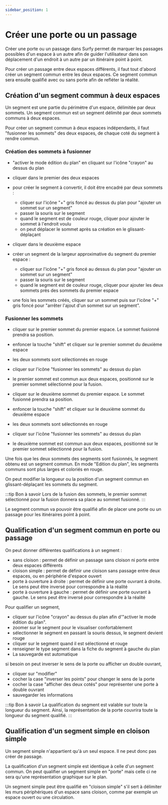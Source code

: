 ```yaml
---
sidebar_position: 1
---
```


# Créer une porte ou un passage

Créer une porte ou un passage dans Surfy permet de marquer les passages possibles d'un espace à un autre afin de guider l'utilisateur dans son déplacement d'un endroit à un autre par un itinéraire point à point.

Pour créer un passage entre deux espaces différents, il faut tout d'abord créer un segment commun entre les deux espaces.
Ce segment commun sera ensuite qualifié avec ou sans porte afin de refléter la réalité.


## Création d'un segment commun à deux espaces
    
Un segment est une partie du périmètre d'un espace, délimitée par deux sommets.
Un segment commun est un segment délimité par deux sommets communs à deux espaces.

<Youtube code="iior39hytfk"/>


Pour créer un segment commun à deux espaces indépendants, il faut "fusionner les sommets" des deux espaces, de chaque coté du segment à rendre commun.

### Création des sommets à fusionner

-   "activer le mode édition du plan" en cliquant sur l'icône "crayon" au dessus du plan

-   cliquer dans le premier des deux espaces
-   pour créer le segment à convertir, il doit être encadré par deux sommets :
    -   cliquer sur l'icône "+" gris foncé au dessus du plan pour "ajouter un sommet sur un segment"
    -   passer la souris sur le segment
    -   quand le segment est de couleur rouge, cliquer pour ajouter le sommet à l'endroit voulu
    -   on peut déplacer le sommet après sa création en le glissant-déplaçant

-   cliquer dans le deuxième espace
-   créer un segment de la largeur approximative du segment du premier espace :
    -   cliquer sur l'icône "+" gris foncé au dessus du plan pour "ajouter un sommet sur un segment"
    -   passer la souris sur le segment
    -   quand le segment est de couleur rouge, cliquer pour ajouter les deux sommets près des sommets du premier espace

-   une fois les sommets créés, cliquer sur un sommet puis sur l'icône "+" gris foncé pour "arrêter l'ajout d'un sommet sur un segment".


### Fusionner les sommets

-   cliquer sur le premier sommet du premier espace. Le sommet fusionné prendra sa position.
-   enfoncer la touche "shift" et cliquer sur le premier sommet du deuxième espace
-   les deux sommets sont sélectionnés en rouge
-   cliquer sur l'icône "fusionner les sommets" au dessus du plan
-   le premier sommet est commun aux deux espaces, positionné sur le premier sommet sélectionné pour la fusion.

-   cliquer sur le deuxième sommet du premier espace. Le sommet fusionné prendra sa position.
-   enfoncer la touche "shift" et cliquer sur le deuxième sommet du deuxième espace
-   les deux sommets sont sélectionnés en rouge
-   cliquer sur l'icône "fusionner les sommets" au dessus du plan
-   le deuxième sommet est commun aux deux espaces, positionné sur le premier sommet sélectionné pour la fusion.

Une fois que les deux sommets des segments sont fusionnés, le segment obtenu est un segment commun.
En mode "Edition du plan", les segments communs sont plus larges et coloriés en rouge.

On peut modifier la longueur ou la position d'un segment commun en glissant-déplaçant les sommets du segment.

:::tip Bon à savoir
Lors de la fusion des sommets, le premier sommet sélectionné pour la fusion donnera sa place au sommet fusionné.
:::

 Le segment commun va pouvoir être qualifié afin de placer une porte ou un passage pour les itinéraires point à point.


## Qualification d'un segment commun en porte ou passage

On peut donner différentes qualifications à un segment :

-   sans cloison : permet de définir un passage sans cloison ni porte entre deux espaces différents
-   cloison simple : permet de définir une cloison sans passage entre deux espaces, ou en périphérie d'espace ouvert
-   porte à ouverture à droite : permet de définir une porte ouvrant à droite. Le sens peut être inversé pour correspondre à la réalité
-   porte à ouverture à gauche : permet de définir une porte ouvrant à gauche. Le sens peut être inversé pour correspondre à la réalité


Pour qualifier un segment,

-   cliquer sur l'icône "crayon" au dessus du plan afin d'"activer le mode édition du plan".
-   zoomer sur le segment pour le visualiser confortablement
-   sélectionner le segment en passant la souris dessus, le segment devient rouge
-   cliquer sur le segment quand il est sélectionné et rouge
-   renseigner le type segment dans la fiche du segment à gauche du plan
-   La sauvegarde est automatique


si besoin on peut inverser le sens de la porte ou afficher un double ouvrant,

-   cliquer sur "modifier"
-   cocher la case "inverser les points" pour changer le sens de la porte
-   cocher la case "afficher des deux cotés" pour représenter une porte à double ouvrant
-   sauvegarder les informations

:::tip Bon à savoir
La qualification du segment est valable sur toute la longueur du segment.
Ainsi, la représentation de la porte couvrira toute la longueur du segment qualifié.
:::


## Qualification d'un segment simple en cloison simple

Un segment simple n'appartient qu'à un seul espace. Il ne peut donc pas créer de passage.

La qualification d'un segment simple est identique à celle d'un segment commun.
On peut qualifier un segment simple en "porte" mais celle ci ne sera qu'une représentation graphique sur le plan.

Un segment simple peut être qualifié en "cloison simple" s'il sert à délimiter les murs périphériques d'un espace sans cloison, comme par exemple un espace ouvert ou une circulation.
